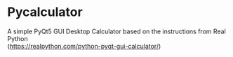 # Pycalculator

A simple PyQt5 GUI Desktop Calculator based on the instructions from Real Python\
(https://realpython.com/python-pyqt-gui-calculator/)
